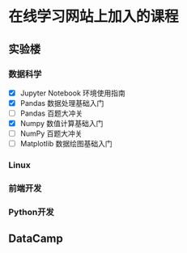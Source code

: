 # 在线学习网站上加入的课程

## 实验楼

### 数据科学

* [x] Jupyter Notebook 环境使用指南
* [x] Pandas 数据处理基础入门
* [ ] Pandas 百题大冲关
* [x] Numpy 数值计算基础入门
* [ ] NumPy 百题大冲关
* [ ] Matplotlib 数据绘图基础入门

### Linux

### 前端开发

### Python开发

## DataCamp
